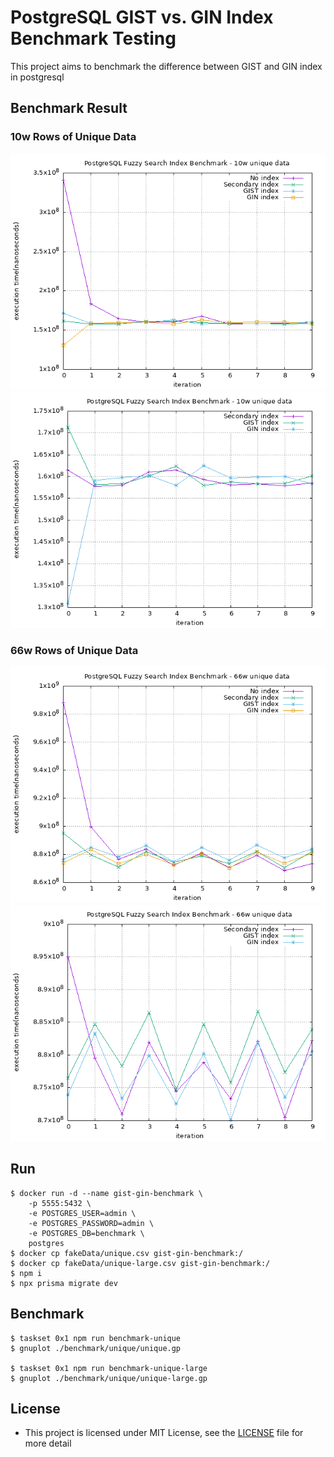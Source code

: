 # PostgreSQL GIST vs. GIN Index Benchmark Testing
This project aims to benchmark the difference between GIST and GIN index in postgresql

## Benchmark Result
### 10w Rows of Unique Data
![](./benchmark/unique/benchmark-unique.png)
![](./benchmark/unique/benchmark-unique2.png)

### 66w Rows of Unique Data
![](./benchmark/unique-large/benchmark-unique-large.png)
![](./benchmark/unique-large/benchmark-unique-large2.png)

## Run
```shell
$ docker run -d --name gist-gin-benchmark \
    -p 5555:5432 \
    -e POSTGRES_USER=admin \
    -e POSTGRES_PASSWORD=admin \
    -e POSTGRES_DB=benchmark \
    postgres
$ docker cp fakeData/unique.csv gist-gin-benchmark:/
$ docker cp fakeData/unique-large.csv gist-gin-benchmark:/
$ npm i
$ npx prisma migrate dev
```

## Benchmark
```shell
$ taskset 0x1 npm run benchmark-unique
$ gnuplot ./benchmark/unique/unique.gp

$ taskset 0x1 npm run benchmark-unique-large
$ gnuplot ./benchmark/unique/unique-large.gp
```

## License
+ This project is licensed under MIT License, see the [LICENSE](./LICENSE) file for more detail